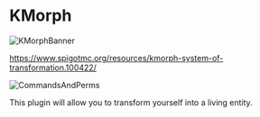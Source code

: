 # KMorph

![KMorphBanner](https://user-images.githubusercontent.com/47261795/169669477-30bd9b9d-07ab-4095-89a1-fee5780719db.png)

https://www.spigotmc.org/resources/kmorph-system-of-transformation.100422/

![CommandsAndPerms](https://user-images.githubusercontent.com/47261795/169669507-c0c4d0f9-6d80-43e5-b5d7-a2b7e51082f0.png)

This plugin will allow you to transform yourself into a living entity.
